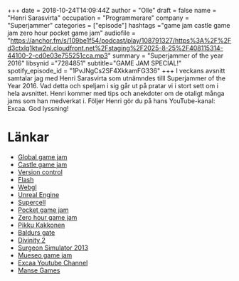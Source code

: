 +++
date = 2018-10-24T14:09:44Z
author = "Olle"
draft = false
name = "Henri Sarasvirta"
occupation = "Programmerare"
company = "Superjammer"
categories = ["episode"]
hashtags ="game jam castle game jam zero hour pocket game jam"
audiofile = "https://anchor.fm/s/109be1f54/podcast/play/108791327/https%3A%2F%2Fd3ctxlq1ktw2nl.cloudfront.net%2Fstaging%2F2025-8-25%2F408115314-44100-2-cd0e03e755251cca.mp3"
summary = "Superjammer of the year 2016"
libsynid ="7284851"
subtitle="GAME JAM SPECIAL!"
spotify_episode_id = "1PvJNgCs2SF4XkkamFG336"
+++
I veckans avsnitt samtalar jag med Henri Sarasvirta som utnämndes tilll Superjammer of the Year 2016. Vad detta och speljam i sig går ut på pratar vi i stort sett om i hela avsnittet. Henri kommer med tips och anekdoter om de otaligt många jams som han medverkat i. Följer Henri gör du på hans YouTube-kanal: Excaa. God lyssning!
# Länkar
* [Global game jam](https://globalgamejam.org/)
* [Castle game jam](https://www.facebook.com/events/233409717172818/)
* [Version control](https://biz30.timedoctor.com/git-mecurial-and-cvs-comparison-of-svn-software/)
* [Flash](https://en.wikipedia.org/wiki/Adobe_Flash)
* [Webgl](https://developer.mozilla.org/en-US/docs/Web/API/WebGL_API/Tutorial)
* [Unreal Engine](https://www.unrealengine.com/en-US/what-is-unreal-engine-4)
* [Supercell](https://supercell.com/en/)
* [Pocket game jam](http://www.finnishgamejam.com/pocket-jam-2/)
* [Zero hour game jam](http://0hgame.eu/)
* [Pikku Kakkonen](https://www.youtube.com/watch?v=rMbbzKx0Aqk&list=PLjg3YCd7XlZVrw7SgeqA2qPI7Rcnac6qT)
* [Baldurs gate](https://www.youtube.com/watch?v=DjWWuUDtSaE)
* [Divinity 2](https://www.youtube.com/watch?v=bTWTFX8qzPI)
* [Surgeon Simulator 2013](http://2013.globalgamejam.org/2013/surgeon-simulator-2013)
* [Mueseo game jam](https://www.eventbrite.com/e/museo-game-jam-tickets-50505263603 )
* [Excaa Youtube Channel](https://www.youtube.com/watch?v=Be5M2qtNBjs)
* [Manse Games](https://www.mansegames.com)
